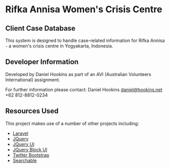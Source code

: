 # Rifka Annisa Women's Crisis Centre
## Client Case Database
This system is designed to handle case-related information for Rifka Annisa - a women's crisis centre in Yogyakarta, Indonesia.

## Developer Information
Developed by Daniel Hookins as part of an AVI (Australian Volunteers International) assignment.

For further information please contact:
Daniel Hookins
daniel@hookins.net
+62 812-8812-0234

## Resources Used
This project makes use of a number of other projects including:
* [Laravel](https://github.com/laravel/laravel)
* [JQuery](https://github.com/jquery/jquery)
* [JQuery UI](https://github.com/jquery/jquery-ui)
* [JQuery Block UI](https://github.com/malsup/blockui/)
* [Twitter Bootstrap](https://github.com/twbs/bootstrap)
* [Searchable](https://github.com/nicolaslopezj/searchable)